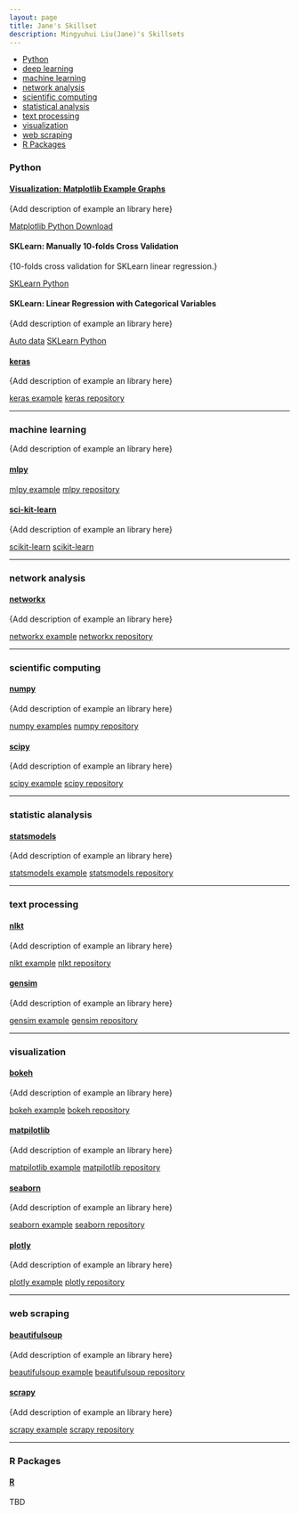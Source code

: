 ```yaml
---
layout: page
title: Jane's Skillset
description: Mingyuhui Liu(Jane)'s Skillsets
---
```


<div class="navbar">
    <div class="navbar-inner">
        <ul class="nav">
            <li><a href="#Python">Python</a></li>
            <li><a href="#deeplearning">deep learning</a></li>
            <li><a href="#machinelearning">machine learning</a></li>
            <li><a href="#networkanalysis">network analysis</a></li>
            <li><a href="#scientificcomputing">scientific computing</a></li>
            <li><a href="#statisticalanalysis">statistical analysis</a></li>
            <li><a href="#textprocessing">text processing</a></li>
            <li><a href="#visualization">visualization</a></li>
            <li><a href="#webscraping">web scraping</a></li>
            <li><a href="#rpackages">R Packages</a></li>
        </ul>
    </div>
</div>


### <a name="Python"></a>Python
#### <a name="Visualization"></a>[Visualization: Matplotlib Example Graphs](Matplotlib_Example.docx)
{Add description of example an library here}

[Matplotlib Python Download](Visualization_Matplotlib.ipynb)


#### <a name="SKLearn"></a>SKLearn: Manually 10-folds Cross Validation
{10-folds cross validation for SKLearn linear regression.}

[SKLearn Python](10-folds.ipynb)

#### <a name="SKLearn"></a>SKLearn: Linear Regression with Categorical Variables
{Add description of example an library here}

[Auto data](auto_mpg.data)
[SKLearn Python](Auto_MPG.ipynb)

#### <a name="qtl"></a>[keras](http://www.rqtl.org)
{Add description of example an library here}

[keras example](http://groups.google.com/group/Rqtl-disc)
[keras repository](http://groups.google.com/group/Rqtl-disc)

---

### <a name="machinelearning"></a>machine learning
{Add description of example an library here}

#### <a name="qtl"></a>[mlpy](http://www.rqtl.org)
[mlpy example](http://groups.google.com/group/Rqtl-disc)
[mlpy repository](http://groups.google.com/group/Rqtl-disc)

#### <a name="qtl"></a>[sci-kit-learn](http://www.rqtl.org)
{Add description of example an library here}

[scikit-learn](http://groups.google.com/group/Rqtl-disc)
[scikit-learn](http://groups.google.com/group/Rqtl-disc)

---

### <a name="networkanalysis"></a>network analysis
#### <a name="qtl"></a>[networkx](http://www.rqtl.org)
{Add description of example an library here}

[networkx example](http://groups.google.com/group/Rqtl-disc)
[networkx repository](http://groups.google.com/group/Rqtl-disc)


---

### <a name="scientificcomputing"></a>scientific computing
#### <a name="qtl"></a>[numpy](http://www.rqtl.org)
{Add description of example an library here}

[numpy examples](http://groups.google.com/group/Rqtl-disc)
[numpy repository](http://groups.google.com/group/Rqtl-disc)


#### <a name="qtl"></a>[scipy](http://www.rqtl.org)
{Add description of example an library here}

[scipy example](http://groups.google.com/group/Rqtl-disc)
[scipy repository](http://groups.google.com/group/Rqtl-disc)


---

### <a name="statisticalanalysis"></a>statistic alanalysis
#### <a name="qtl"></a>[statsmodels](http://www.rqtl.org)
{Add description of example an library here}

[statsmodels example](http://groups.google.com/group/Rqtl-disc)
[statsmodels repository](http://groups.google.com/group/Rqtl-disc)


---

### <a name="textprocessing"></a>text processing
#### <a name="qtl"></a>[nlkt](http://www.rqtl.org)
{Add description of example an library here}

[nlkt example](http://groups.google.com/group/Rqtl-disc)
[nlkt repository](http://groups.google.com/group/Rqtl-disc)


#### <a name="qtl"></a>[gensim](http://www.rqtl.org)
{Add description of example an library here}

[gensim example](http://groups.google.com/group/Rqtl-disc)
[gensim repository](http://groups.google.com/group/Rqtl-disc)


---

### <a name="visualization"></a>visualization
#### <a name="qtl"></a>[bokeh](http://www.rqtl.org)
{Add description of example an library here}

[bokeh example](http://groups.google.com/group/Rqtl-disc)
[bokeh repository](http://groups.google.com/group/Rqtl-disc)


#### <a name="qtl"></a>[matpilotlib](http://www.rqtl.org)
{Add description of example an library here}

[matpilotlib example](http://groups.google.com/group/Rqtl-disc)
[matpilotlib repository](http://groups.google.com/group/Rqtl-disc)


#### <a name="qtl"></a>[seaborn](http://www.rqtl.org)
{Add description of example an library here}

[seaborn example](http://groups.google.com/group/Rqtl-disc)
[seaborn repository](http://groups.google.com/group/Rqtl-disc)


#### <a name="qtl"></a>[plotly](http://www.rqtl.org)
{Add description of example an library here}

[plotly example](http://groups.google.com/group/Rqtl-disc)
[plotly repository](http://groups.google.com/group/Rqtl-disc)


---

### <a name="webscraping"></a>web scraping
#### <a name="qtl"></a>[beautifulsoup](http://www.rqtl.org)
{Add description of example an library here}

[beautifulsoup example](http://groups.google.com/group/Rqtl-disc)
[beautifulsoup repository](http://groups.google.com/group/Rqtl-disc)


#### <a name="qtl"></a>[scrapy](http://www.rqtl.org)
{Add description of example an library here}

[scrapy example](http://groups.google.com/group/Rqtl-disc)
[scrapy repository](http://groups.google.com/group/Rqtl-disc)


---
### <a name="R Packages"></a>R Packages
#### <a name="qtl"></a>[R](http://www.r-project.org)
TBD


